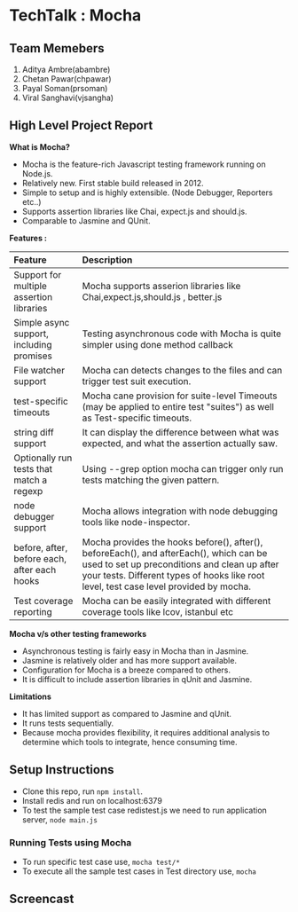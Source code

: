 TechTalk : Mocha
=========================
## Team Memebers
1. Aditya Ambre(abambre)
2. Chetan Pawar(chpawar)
3. Payal Soman(prsoman)
4. Viral Sanghavi(vjsangha)


## High Level Project Report
**What is Mocha?**

- Mocha is the feature-rich Javascript testing framework running on Node.js.
- Relatively new. First stable build released in 2012.
- Simple to setup and is highly extensible.
   (Node Debugger, Reporters etc..)
- Supports assertion libraries like Chai, expect.js and should.js.
- Comparable to Jasmine and QUnit.

**Features :**

| Feature        | Description    |
| :------------- | :------------- |
| Support for multiple assertion libraries |	Mocha supports asserion libraries like Chai,expect.js,should.js , better.js |
| Simple async support, including promises |	Testing asynchronous code with Mocha is quite simpler using done method callback |
| File watcher support |	Mocha can detects changes to the files and can trigger test suit execution.  |
| test-specific timeouts |	Mocha cane provision for suite-level Timeouts (may be applied to entire test "suites") as well as Test-specific timeouts. |
| string diff support |	It can display the difference between what was expected, and what the assertion actually saw. |
| Optionally run tests that match a regexp |	Using --grep option mocha can trigger only run tests matching the given pattern. |
| node debugger support |	Mocha allows integration with node debugging tools like node-inspector. |
| before, after, before each, after each hooks |Mocha provides the hooks before(), after(), beforeEach(), and afterEach(), which can be used to set up preconditions and clean up after your tests. Different types of hooks like root level, test case level provided by mocha. |
| Test coverage reporting |	Mocha can be easily integrated with different coverage tools like lcov, istanbul etc |

**Mocha v/s other testing frameworks**

- Asynchronous testing is fairly easy in Mocha than in Jasmine.
- Jasmine is relatively older and has more support available.
- Configuration for Mocha is a breeze compared to others.
- It is difficult to include assertion libraries in qUnit and Jasmine.

**Limitations**

- It has limited support as compared to Jasmine and qUnit.
- It runs tests sequentially.
- Because mocha provides flexibility, it requires additional analysis to determine which tools to integrate, hence consuming time.


## Setup Instructions
* Clone this repo, run `npm install`.
* Install redis and run on localhost:6379
* To test the sample test case redistest.js we need to run application server, `node main.js`

### Running Tests using Mocha
* To run specific test case use, `mocha test/*`
* To execute all the sample test cases in Test directory use, `mocha`

## Screencast


